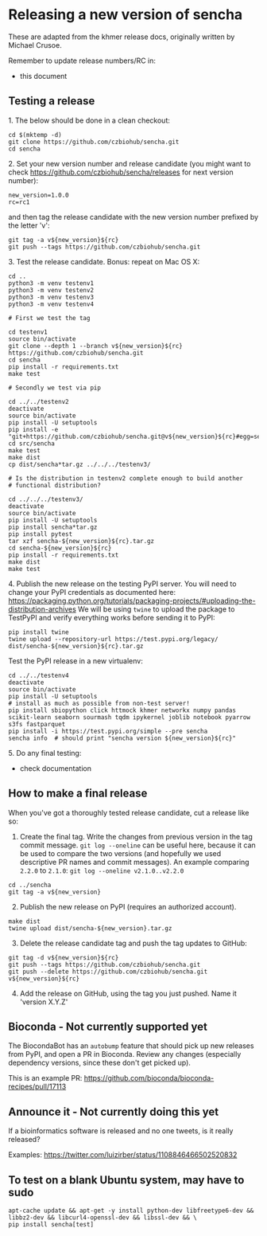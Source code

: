 # Releasing a new version of sencha


These are adapted from the khmer release docs, originally written by
Michael Crusoe.

Remember to update release numbers/RC in:

* this document

## Testing a release


 1\. The below should be done in a clean checkout:
```
cd $(mktemp -d)
git clone https://github.com/czbiohub/sencha.git
cd sencha
```
2\. Set your new version number and release candidate (you might want to check https://github.com/czbiohub/sencha/releases for next version number):
```
new_version=1.0.0
rc=rc1
```
 and then tag the release candidate with the new version number prefixed by
   the letter 'v':
```
git tag -a v${new_version}${rc}
git push --tags https://github.com/czbiohub/sencha.git
```
3\. Test the release candidate. Bonus: repeat on Mac OS X:
```
cd ..
python3 -m venv testenv1
python3 -m venv testenv2
python3 -m venv testenv3
python3 -m venv testenv4

# First we test the tag

cd testenv1
source bin/activate
git clone --depth 1 --branch v${new_version}${rc} https://github.com/czbiohub/sencha.git
cd sencha
pip install -r requirements.txt
make test

# Secondly we test via pip

cd ../../testenv2
deactivate
source bin/activate
pip install -U setuptools
pip install -e "git+https://github.com/czbiohub/sencha.git@v${new_version}${rc}#egg=sencha[test]"
cd src/sencha
make test
make dist
cp dist/sencha*tar.gz ../../../testenv3/

# Is the distribution in testenv2 complete enough to build another
# functional distribution?

cd ../../../testenv3/
deactivate
source bin/activate
pip install -U setuptools
pip install sencha*tar.gz
pip install pytest
tar xzf sencha-${new_version}${rc}.tar.gz
cd sencha-${new_version}${rc}
pip install -r requirements.txt
make dist
make test
```

4\. Publish the new release on the testing PyPI server.  You will need
   to change your PyPI credentials as documented here:
   https://packaging.python.org/tutorials/packaging-projects/#uploading-the-distribution-archives
   We will be using `twine` to upload the package to TestPyPI and verify
   everything works before sending it to PyPI:

```
pip install twine
twine upload --repository-url https://test.pypi.org/legacy/ dist/sencha-${new_version}${rc}.tar.gz
```
   Test the PyPI release in a new virtualenv:
```
cd ../../testenv4
deactivate
source bin/activate
pip install -U setuptools
# install as much as possible from non-test server!
pip install sbiopython click httmock khmer networkx numpy pandas scikit-learn seaborn sourmash tqdm ipykernel joblib notebook pyarrow s3fs fastparquet
pip install -i https://test.pypi.org/simple --pre sencha
sencha info  # should print "sencha version ${new_version}${rc}"
```
5\. Do any final testing:

   * check documentation

## How to make a final release

When you've got a thoroughly tested release candidate, cut a release like
so:

1. Create the final tag. Write the changes from previous version in the tag commit message. `git log --oneline` can be useful here, because it can be used to compare the two versions (and hopefully we used descriptive PR names and commit messages). An example comparing `2.2.0` to `2.1.0`:
`git log --oneline v2.1.0..v2.2.0`

```
cd ../sencha
git tag -a v${new_version}
```
2. Publish the new release on PyPI (requires an authorized account).
```
make dist
twine upload dist/sencha-${new_version}.tar.gz
```
3. Delete the release candidate tag and push the tag updates to GitHub:
```
git tag -d v${new_version}${rc}
git push --tags https://github.com/czbiohub/sencha.git
git push --delete https://github.com/czbiohub/sencha.git v${new_version}${rc}
```
4. Add the release on GitHub, using the tag you just pushed.  Name it 'version X.Y.Z'

## Bioconda - Not currently supported yet

The BiocondaBot has an `autobump` feature that should pick up new releases from PyPI, and open a PR in Bioconda. Review any changes
(especially dependency versions, since these don't get picked up).

This is an example PR: https://github.com/bioconda/bioconda-recipes/pull/17113

## Announce it - Not currently doing this yet

If a bioinformatics software is released and no one tweets, is it really released?

Examples:
https://twitter.com/luizirber/status/1108846466502520832

## To test on a blank Ubuntu system, may have to sudo

```
apt-cache update && apt-get -y install python-dev libfreetype6-dev && libbz2-dev && libcurl4-openssl-dev && libssl-dev && \
pip install sencha[test]
```

